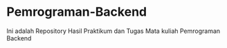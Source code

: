 # Pemrograman-Backend
Ini adalah Repository Hasil Praktikum dan Tugas Mata kuliah Pemrograman Backend
